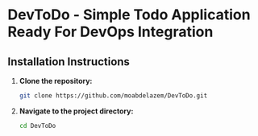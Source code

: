 # DevToDo - Simple Todo Application Ready For DevOps Integration

## Installation Instructions

1. **Clone the repository:**
   ```bash
   git clone https://github.com/moabdelazem/DevToDo.git
   ```
2. **Navigate to the project directory:**
   ```bash
   cd DevToDo
   ```
